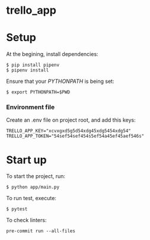 # trello_app


# Setup

At the begining, install dependencies:

    $ pip install pipenv
    $ pipenv install

Ensure that your *PYTHONPATH* is being set:

    $ export PYTHONPATH=$PWD

### Environment file

Create an .env file on project root, and add this keys:

    TRELLO_APP_KEY="xcvxgxd5g5d54xdg45xdg5454xdg54"
    TRELLO_APP_TOKEN="54sef54sef454s5ef54a45ef45aef546s"



# Start up

To start the project, run:

    $ python app/main.py

To run test, execute:

    $ pytest

To check linters:

    pre-commit run --all-files
